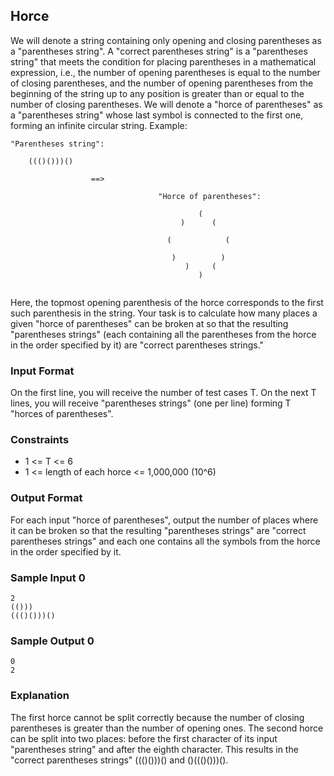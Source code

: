 ## Horce

We will denote a string containing only opening and closing parentheses as a "parentheses string". A "correct parentheses string" is a "parentheses string" that meets the condition for placing parentheses in a mathematical expression, i.e., the number of opening parentheses is equal to the number of closing parentheses, and the number of opening parentheses from the beginning of the string up to any position is greater than or equal to the number of closing parentheses. We will denote a "horce of parentheses" as a "parentheses string" whose last symbol is connected to the first one, forming an infinite circular string. Example:

```
"Parentheses string":    

    ((()()))()

                  ==>

                                 "Horce of parentheses":

                                          (   
                                      )      (

                                   (            (

                                    )          )
                                       )     (
                                          )
                                          
```

Here, the topmost opening parenthesis of the horce corresponds to the first such parenthesis in the string. Your task is to calculate how many places a given "horce of parentheses" can be broken at so that the resulting "parentheses strings" (each containing all the parentheses from the horce in the order specified by it) are "correct parentheses strings."

### Input Format

On the first line, you will receive the number of test cases T. On the next T lines, you will receive "parentheses strings" (one per line) forming T "horces of parentheses".

### Constraints

- 1 <= T <= 6
- 1 <= length of each horce <= 1,000,000 (10^6)

### Output Format

For each input "horce of parentheses", output the number of places where it can be broken so that the resulting "parentheses strings" are "correct parentheses strings" and each one contains all the symbols from the horce in the order specified by it.

### Sample Input 0

```
2
(()))
((()()))()
```

### Sample Output 0

```
0
2
```

### Explanation

The first horce cannot be split correctly because the number of closing parentheses is greater than the number of opening ones. The second horce can be split into two places: before the first character of its input "parentheses string" and after the eighth character. This results in the "correct parentheses strings" ((()()))() and ()((()()))().
